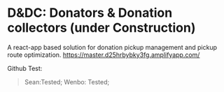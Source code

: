 # D&DC: Donators & Donation collectors (under Construction)
A react-app based solution for donation pickup management and pickup route optimization.
https://master.d25hrbybky3fg.amplifyapp.com/

Github Test:  
>Sean:Tested;
>Wenbo: Tested;
    